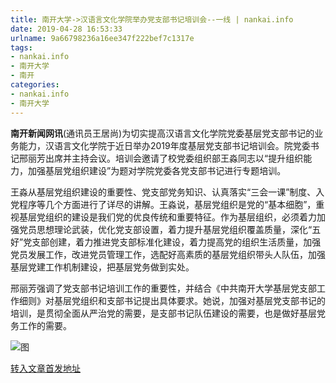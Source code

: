 ```yaml
---
title: 南开大学->汉语言文化学院举办党支部书记培训会--一线 | nankai.info
date: 2019-04-28 16:53:33
urlname: 9a66798236a16ee347f222bef7c1317e
tags: 
- nankai.info
- 南开大学
- 南开
categories:
- nankai.info
- 南开大学
---
```


**南开新闻网讯**(通讯员王居尚)为切实提高汉语言文化学院党委基层党支部书记的业务能力，汉语言文化学院于近日举办2019年度基层党支部书记培训会。院党委书记邢丽芳出席并主持会议。培训会邀请了校党委组织部王淼同志以“提升组织能力，加强基层党组织建设”为题对学院党委各党支部书记进行专题培训。

王淼从基层党组织建设的重要性、党支部党务知识、认真落实“三会一课”制度、入党程序等几个方面进行了详尽的讲解。王淼说，基层党组织是党的“基本细胞”，重视基层党组织的建设是我们党的优良传统和重要特征。作为基层组织，必须着力加强党员思想理论武装，优化党支部设置，着力提升基层党组织覆盖质量，深化“五好”党支部创建，着力推进党支部标准化建设，着力提高党的组织生活质量，加强党员发展工作，改进党员管理工作，选配好高素质的基层党组织带头人队伍，加强基层党建工作机制建设，把基层党务做到实处。

邢丽芳强调了党支部书记培训工作的重要性，并结合《中共南开大学基层党支部工作细则》对基层党组织和支部书记提出具体要求。她说，加强对基层党支部书记的培训，是贯彻全面从严治党的需要，是支部书记队伍建设的需要，也是做好基层党务工作的需要。

![图](http://news.nankai.edu.cn/pic/0/00/35/05/350504_939108.jpg)

[转入文章首发地址](http://news.nankai.edu.cn/zhxw/system/2019/04/23/000446494.shtml)